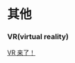 # 其他

### VR(virtual reality)
[VR 来了！](http://mp.weixin.qq.com/s?__biz=MjM5NjQ1MTkyMA==&mid=400515864&idx=2&sn=8c7c69adc7adccf6df56170146d66a46&scene=2&srcid=1115YVpRK9fGqsHmQIIMm699&from=timeline&isappinstalled=0#wechat_redirect)
